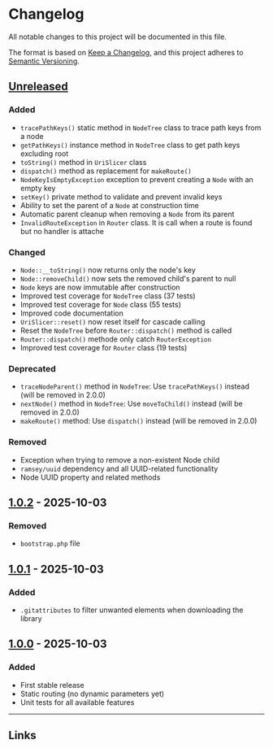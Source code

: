 # Changelog
All notable changes to this project will be documented in this file.

The format is based on [Keep a Changelog](https://keepachangelog.com/en/1.0.0/),
and this project adheres to [Semantic Versioning](https://semver.org/).

## [Unreleased]
### Added
- `tracePathKeys()` static method in `NodeTree` class to trace path keys from a node
- `getPathKeys()` instance method in `NodeTree` class to get path keys excluding root
- `toString()` method in `UriSlicer` class
- `dispatch()` method as replacement for `makeRoute()`
- `NodeKeyIsEmptyException` exception to prevent creating a `Node` with an empty key
- `setKey()` private method to validate and prevent invalid keys
- Ability to set the parent of a `Node` at construction time
- Automatic parent cleanup when removing a `Node` from its parent
- `InvalidRouteException` in `Router` class. It is call when a route is found but no handler is attache

### Changed
- `Node::__toString()` now returns only the node's key
- `Node::removeChild()` now sets the removed child's parent to null
- `Node` keys are now immutable after construction
- Improved test coverage for `NodeTree` class (37 tests)
- Improved test coverage for `Node` class (55 tests)
- Improved code documentation
- `UriSlicer::reset()` now reset itself for cascade calling
- Reset the `NodeTree` before `Router::dispatch()` method is called
- `Router::dispatch()` methode only catch `RouterException`
- Improved test coverage for `Router` class (19 tests)

### Deprecated
- `traceNodeParent()` method in `NodeTree`: Use `tracePathKeys()` instead (will be removed in 2.0.0)
- `nextNode()` method in `NodeTree`: Use `moveToChild()` instead (will be removed in 2.0.0)
- `makeRoute()` method: Use `dispatch()` instead (will be removed in 2.0.0)

### Removed
- Exception when trying to remove a non-existent Node child
- `ramsey/uuid` dependency and all UUID-related functionality
- Node UUID property and related methods

## [1.0.2] - 2025-10-03
### Removed
- `bootstrap.php` file

## [1.0.1] - 2025-10-03
### Added
- `.gitattributes` to filter unwanted elements when downloading the library

## [1.0.0] - 2025-10-03
### Added
- First stable release
- Static routing (no dynamic parameters yet)
- Unit tests for all available features

---

## Links

[Unreleased]: https://github.com/AkidoLD/SimpleRoute/compare/v1.0.2...HEAD  
[1.0.2]: https://github.com/AkidoLD/SimpleRoute/compare/v1.0.1...v1.0.2  
[1.0.1]: https://github.com/AkidoLD/SimpleRoute/compare/v1.0.0...v1.0.1  
[1.0.0]: https://github.com/AkidoLD/SimpleRoute/releases/tag/v1.0.0
